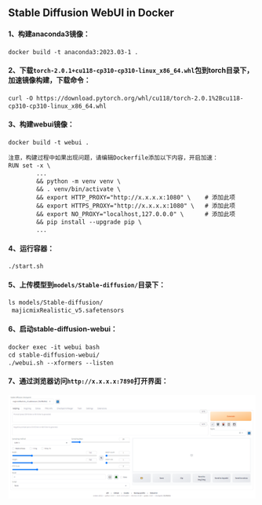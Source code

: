 

## Stable Diffusion WebUI in Docker
#### 1、构建anaconda3镜像：
```shell
docker build -t anaconda3:2023.03-1 .
```

#### 2、下载`torch-2.0.1+cu118-cp310-cp310-linux_x86_64.whl`包到torch目录下，加速镜像构建，下载命令：
```shell
curl -O https://download.pytorch.org/whl/cu118/torch-2.0.1%2Bcu118-cp310-cp310-linux_x86_64.whl
```

#### 3、构建webui镜像：
```shell
docker build -t webui .
```
```shell
注意，构建过程中如果出现问题，请编辑Dockerfile添加以下内容，开启加速：
RUN set -x \
        ...
        && python -m venv venv \
        && . venv/bin/activate \
        && export HTTP_PROXY="http://x.x.x.x:1080" \    # 添加此项
        && export HTTPS_PROXY="http://x.x.x.x:1080" \   # 添加此项
        && export NO_PROXY="localhost,127.0.0.0" \      # 添加此项
        && pip install --upgrade pip \
        ...
```

#### 4、运行容器：
```shell
./start.sh
```

#### 5、上传模型到`models/Stable-diffusion/`目录下：
```shell
ls models/Stable-diffusion/
 majicmixRealistic_v5.safetensors
```

#### 6、启动stable-diffusion-webui：
```shell
docker exec -it webui bash
cd stable-diffusion-webui/
./webui.sh --xformers --listen
```

#### 7、通过浏览器访问`http://x.x.x.x:7890`打开界面：
![](./img/ui.png)



